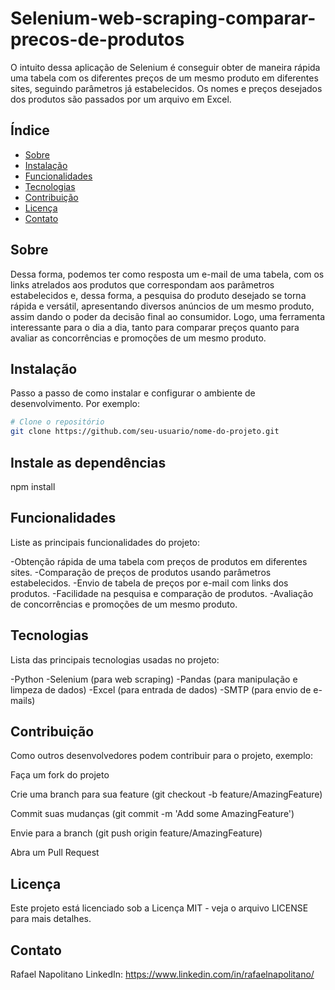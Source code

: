 # Selenium-web-scraping-comparar-precos-de-produtos

O intuito dessa aplicação de Selenium é conseguir obter de maneira rápida uma tabela com os diferentes preços de um mesmo produto em diferentes sites, seguindo parâmetros já estabelecidos. Os nomes e preços desejados dos produtos são passados por um arquivo em Excel.

## Índice

- [Sobre](#sobre)
- [Instalação](#instalação)
- [Funcionalidades](#funcionalidades)
- [Tecnologias](#tecnologias)
- [Contribuição](#contribuição)
- [Licença](#licença)
- [Contato](#contato)

## Sobre

Dessa forma, podemos ter como resposta um e-mail de uma tabela, com os links atrelados aos produtos que correspondam aos parâmetros estabelecidos e, dessa forma, a pesquisa do produto desejado se torna rápida e versátil, apresentando diversos anúncios de um mesmo produto, assim dando o poder da decisão final ao consumidor. Logo, uma ferramenta interessante para o dia a dia, tanto para comparar preços quanto para avaliar as concorrências e promoções de um mesmo produto.

## Instalação

Passo a passo de como instalar e configurar o ambiente de desenvolvimento. Por exemplo:

```bash
# Clone o repositório
git clone https://github.com/seu-usuario/nome-do-projeto.git
```

## Instale as dependências
npm install

## Funcionalidades
 Liste as principais funcionalidades do projeto:

-Obtenção rápida de uma tabela com preços de produtos em diferentes sites.
-Comparação de preços de produtos usando parâmetros estabelecidos.
-Envio de tabela de preços por e-mail com links dos produtos.
-Facilidade na pesquisa e comparação de produtos.
-Avaliação de concorrências e promoções de um mesmo produto.
  
## Tecnologias
Lista das principais tecnologias usadas no projeto:

-Python
-Selenium (para web scraping)
-Pandas (para manipulação e limpeza de dados)
-Excel (para entrada de dados)
-SMTP (para envio de e-mails)
  
## Contribuição
Como outros desenvolvedores podem contribuir para o projeto, exemplo:

<p> Faça um fork do projeto </p>
<p> Crie uma branch para sua feature (git checkout -b feature/AmazingFeature) </p>
<p> Commit suas mudanças (git commit -m 'Add some AmazingFeature') </p>
<p> Envie para a branch (git push origin feature/AmazingFeature) </p>
<p> Abra um Pull Request </p>




## Licença
Este projeto está licenciado sob a Licença MIT - veja o arquivo LICENSE para mais detalhes.

## Contato
Rafael Napolitano
LinkedIn: https://www.linkedin.com/in/rafaelnapolitano/
